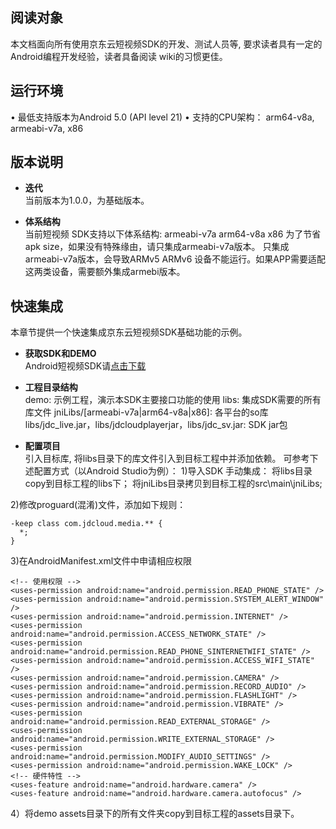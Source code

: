 ## 阅读对象
本文档面向所有使用京东云短视频SDK的开发、测试人员等, 要求读者具有一定的Android编程开发经验，读者具备阅读 wiki的习惯更佳。  

## 运行环境
•	最低支持版本为Android 5.0 (API level 21)
•	支持的CPU架构： arm64-v8a, armeabi-v7a, x86

## 版本说明
* **迭代**  
当前版本为1.0.0，为基础版本。  

* **体系结构**  
当前短视频 SDK支持以下体系结构:
armeabi-v7a
arm64-v8a
x86
为了节省apk size，如果没有特殊缘由，请只集成armeabi-v7a版本。
只集成armeabi-v7a版本，会导致ARMv5 ARMv6 设备不能运行。如果APP需要适配这两类设备，需要额外集成armebi版本。 

## 快速集成
本章节提供一个快速集成京东云短视频SDK基础功能的示例。

* **获取SDK和DEMO**  
Android短视频SDK请<a href="https://zhanghao274.s3.cn-north-1.jdcloud-oss.com/shortvideo/lib.zip">点击下载</a><br/>  

* **工程目录结构**  
demo: 示例工程，演示本SDK主要接口功能的使用
libs: 集成SDK需要的所有库文件
jniLibs/[armeabi-v7a|arm64-v8a|x86]: 各平台的so库
libs/jdc_live.jar，libs/jdcloudplayerjar，libs/jdc_sv.jar: SDK jar包 

* **配置项目**    
引入目标库, 将libs目录下的库文件引入到目标工程中并添加依赖。
可参考下述配置方式（以Android Studio为例）：
1)导入SDK
手动集成：
将libs目录copy到目标工程的libs下；
将jniLibs目录拷贝到目标工程的src\main\jniLibs;

2)修改proguard(混淆)文件，添加如下规则：
```
-keep class com.jdcloud.media.** {
  *;
}
```

3)在AndroidManifest.xml文件中申请相应权限
```
<!-- 使用权限 -->
<uses-permission android:name="android.permission.READ_PHONE_STATE" />
<uses-permission android:name="android.permission.SYSTEM_ALERT_WINDOW" />
<uses-permission android:name="android.permission.INTERNET" />
<uses-permission android:name="android.permission.ACCESS_NETWORK_STATE" />
<uses-permission android:name="android.permission.READ_PHONE_SINTERNETWIFI_STATE" />
<uses-permission android:name="android.permission.ACCESS_WIFI_STATE" />
<uses-permission android:name="android.permission.CAMERA" />
<uses-permission android:name="android.permission.RECORD_AUDIO" />
<uses-permission android:name="android.permission.FLASHLIGHT" />
<uses-permission android:name="android.permission.VIBRATE" />
<uses-permission android:name="android.permission.READ_EXTERNAL_STORAGE" />
<uses-permission android:name="android.permission.WRITE_EXTERNAL_STORAGE" />
<uses-permission android:name="android.permission.MODIFY_AUDIO_SETTINGS" />
<uses-permission android:name="android.permission.WAKE_LOCK" />
<!-- 硬件特性 -->
<uses-feature android:name="android.hardware.camera" />
<uses-feature android:name="android.hardware.camera.autofocus" />
```

4）将demo assets目录下的所有文件夹copy到目标工程的assets目录下。
